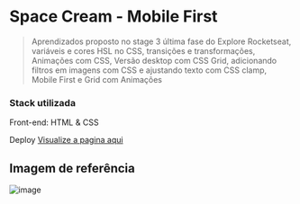 <h1>Space Cream -  Mobile First</h1>


> Aprendizados proposto no stage 3 última fase do Explore Rocketseat, variáveis e cores HSL no CSS, transições e transformações, Animações com CSS, Versão desktop com CSS Grid, adicionando filtros em imagens com CSS e ajustando texto com CSS clamp, Mobile First e Grid com Animações


<h3>Stack utilizada</h3>

Front-end: HTML & CSS

Deploy <a href="#" target="_blank">Visualize a pagina aqui</a>

<h2>Imagem de referência</h2>


![image](https://user-images.githubusercontent.com/108701750/189795139-93b42285-dcca-4283-a80b-00dfe2c5bdc3.png)
